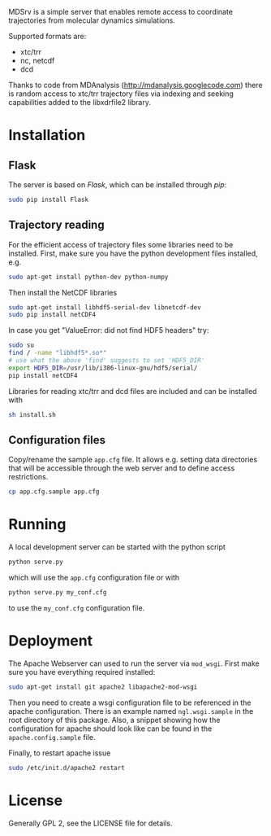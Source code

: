
MDSrv is a simple server that enables remote access to coordinate trajectories from molecular dynamics simulations.

Supported formats are:

* xtc/trr
* nc, netcdf
* dcd

Thanks to code from MDAnalysis (http://mdanalysis.googlecode.com) there is random access to xtc/trr trajectory files via indexing and seeking capabilities added to the libxdrfile2 library.


Installation
============

Flask
-----

The server is based on *Flask*, which can be installed through *pip*:

```bash
sudo pip install Flask
```


Trajectory reading
------------------

For the efficient access of trajectory files some libraries need to be installed. First, make sure you have the python development files installed, e.g.

```bash
sudo apt-get install python-dev python-numpy
```

Then install the NetCDF libraries

```bash
sudo apt-get install libhdf5-serial-dev libnetcdf-dev
sudo pip install netCDF4
```

In case you get "ValueError: did not find HDF5 headers" try:

```bash
sudo su
find / -name "libhdf5*.so*"
# use what the above 'find' suggests to set 'HDF5_DIR'
export HDF5_DIR=/usr/lib/i386-linux-gnu/hdf5/serial/
pip install netCDF4
```

Libraries for reading xtc/trr and dcd files are included and can be installed with

```bash
sh install.sh
```


Configuration files
-------------------

Copy/rename the sample `app.cfg` file. It allows e.g. setting data directories that will be accessible through the web server and to define access restrictions.

```bash
cp app.cfg.sample app.cfg
```


Running
=======

A local development server can be started with the python script

```bash
python serve.py
```

which will use the `app.cfg` configuration file or with

```bash
python serve.py my_conf.cfg
```

to use the `my_conf.cfg` configuration file.



Deployment
==========

The Apache Webserver can used to run the server via `mod_wsgi`. First make sure you have everything required installed:

```bash
sudo apt-get install git apache2 libapache2-mod-wsgi
```

Then you need to create a wsgi configuration file to be referenced in the apache configuration. There is an example named `ngl.wsgi.sample` in the root directory of this package. Also, a snippet showing how the configuration for apache should look like can be found in the `apache.config.sample` file.

Finally, to restart apache issue

```bash
sudo /etc/init.d/apache2 restart
```


License
=======

Generally GPL 2, see the LICENSE file for details.
